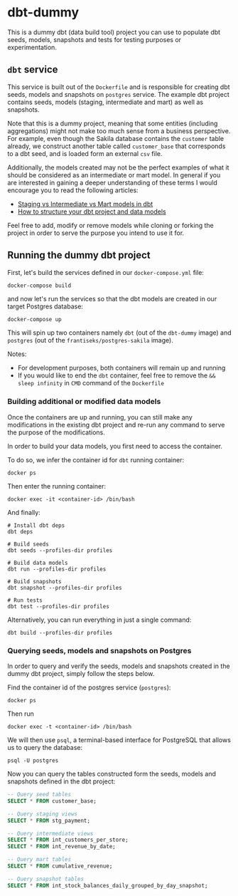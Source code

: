 # dbt-dummy

This is a dummy dbt (data build tool) project you can use to populate dbt seeds, models, snapshots and tests for testing purposes or experimentation.

## `dbt` service

This service is built out of the `Dockerfile` and is responsible for creating dbt seeds, models and snapshots
on `postgres` service. The example dbt project contains seeds, models (staging, intermediate and mart) as well as
snapshots.

Note that this is a dummy project, meaning that some entities (including aggregations) might not make too much sense
from a business perspective. For example, even though the Sakila database contains the `customer` table already, we
construct another table called `customer_base` that corresponds to a dbt seed, and is loaded form an external
`csv` file.

Additionally, the models created may not be the perfect examples of what it should be considered as an intermediate or
mart model. In general if you are interested in gaining a deeper understanding of these terms I would encourage you to
read the following articles:

- [Staging vs Intermediate vs Mart models in dbt](https://towardsdatascience.com/staging-intermediate-mart-models-dbt-2a759ecc1db1)
- [How to structure your dbt project and data models](https://towardsdatascience.com/dbt-models-structure-c31c8977b5fc)

Feel free to add, modify or remove models while cloning or forking the project in order to serve the purpose you
intend to use it for.

## Running the dummy dbt project

First, let's build the services defined in our `docker-compose.yml` file:

```bash
docker-compose build
```

and now let's run the services so that the dbt models are created in our target Postgres database:

```commandline
docker-compose up
```

This will spin up two containers namely `dbt` (out of the `dbt-dummy` image) and `postgres` (out of the
`frantiseks/postgres-sakila` image).

Notes:

- For development purposes, both containers will remain up and running
- If you would like to end the `dbt` container, feel free to remove the `&& sleep infinity` in `CMD` command of the
`Dockerfile`

### Building additional or modified data models

Once the containers are up and running, you can still make any modifications in the existing dbt project
and re-run any command to serve the purpose of the modifications.

In order to build your data models, you first need to access the container.

To do so, we infer the container id for `dbt` running container:

```commandline
docker ps
```

Then enter the running container:

```commandline
docker exec -it <container-id> /bin/bash
```

And finally:

```commandline
# Install dbt deps
dbt deps

# Build seeds
dbt seeds --profiles-dir profiles

# Build data models
dbt run --profiles-dir profiles

# Build snapshots
dbt snapshot --profiles-dir profiles

# Run tests
dbt test --profiles-dir profiles
```

Alternatively, you can run everything in just a single command:

```commandline
dbt build --profiles-dir profiles
```

### Querying seeds, models and snapshots on Postgres

In order to query and verify the seeds, models and snapshots created in the dummy dbt project, simply follow the
steps below.

Find the container id of the postgres service (`postgres`):

```commandline
docker ps 
```

Then run

```commandline
docker exec -t <container-id> /bin/bash
```

We will then use `psql`, a terminal-based interface for PostgreSQL that allows us to query the database:

```commandline
psql -U postgres
```

Now you can query the tables constructed form the seeds, models and snapshots defined in the dbt project:

```sql
-- Query seed tables
SELECT * FROM customer_base;

-- Query staging views
SELECT * FROM stg_payment;

-- Query intermediate views
SELECT * FROM int_customers_per_store;
SELECT * FROM int_revenue_by_date;

-- Query mart tables
SELECT * FROM cumulative_revenue;

-- Query snapshot tables
SELECT * FROM int_stock_balances_daily_grouped_by_day_snapshot;
```
